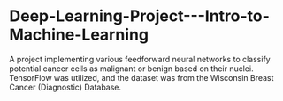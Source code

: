 # Deep-Learning-Project---Intro-to-Machine-Learning
A project implementing various feedforward neural networks to classify potential cancer cells as malignant or benign based on their nuclei. TensorFlow was utilized, and the dataset was from the Wisconsin Breast Cancer (Diagnostic) Database.
